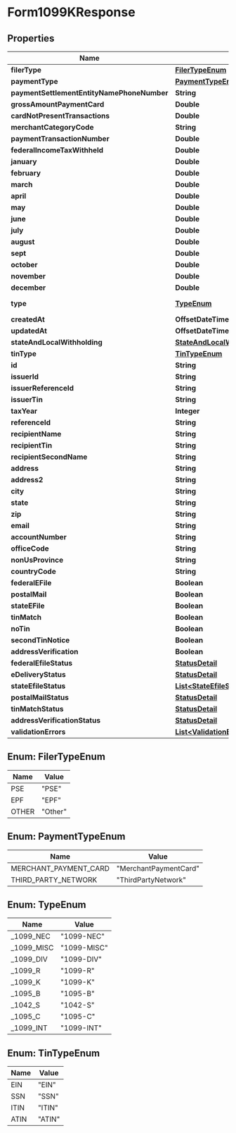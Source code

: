 

# Form1099KResponse


## Properties

| Name | Type | Description | Notes |
|------------ | ------------- | ------------- | -------------|
|**filerType** | [**FilerTypeEnum**](#FilerTypeEnum) |  |  [optional] |
|**paymentType** | [**PaymentTypeEnum**](#PaymentTypeEnum) |  |  [optional] |
|**paymentSettlementEntityNamePhoneNumber** | **String** |  |  [optional] |
|**grossAmountPaymentCard** | **Double** |  |  [optional] |
|**cardNotPresentTransactions** | **Double** |  |  [optional] |
|**merchantCategoryCode** | **String** |  |  [optional] |
|**paymentTransactionNumber** | **Double** |  |  [optional] |
|**federalIncomeTaxWithheld** | **Double** |  |  [optional] |
|**january** | **Double** |  |  [optional] |
|**february** | **Double** |  |  [optional] |
|**march** | **Double** |  |  [optional] |
|**april** | **Double** |  |  [optional] |
|**may** | **Double** |  |  [optional] |
|**june** | **Double** |  |  [optional] |
|**july** | **Double** |  |  [optional] |
|**august** | **Double** |  |  [optional] |
|**sept** | **Double** |  |  [optional] |
|**october** | **Double** |  |  [optional] |
|**november** | **Double** |  |  [optional] |
|**december** | **Double** |  |  [optional] |
|**type** | [**TypeEnum**](#TypeEnum) |  |  [optional] [readonly] |
|**createdAt** | **OffsetDateTime** |  |  [optional] |
|**updatedAt** | **OffsetDateTime** |  |  [optional] |
|**stateAndLocalWithholding** | [**StateAndLocalWithholdingResponse**](StateAndLocalWithholdingResponse.md) |  |  [optional] |
|**tinType** | [**TinTypeEnum**](#TinTypeEnum) |  |  [optional] |
|**id** | **String** |  |  [optional] |
|**issuerId** | **String** |  |  [optional] |
|**issuerReferenceId** | **String** |  |  [optional] |
|**issuerTin** | **String** |  |  [optional] |
|**taxYear** | **Integer** |  |  [optional] |
|**referenceId** | **String** |  |  [optional] |
|**recipientName** | **String** |  |  [optional] |
|**recipientTin** | **String** |  |  [optional] |
|**recipientSecondName** | **String** |  |  [optional] |
|**address** | **String** |  |  [optional] |
|**address2** | **String** |  |  [optional] |
|**city** | **String** |  |  [optional] |
|**state** | **String** |  |  [optional] |
|**zip** | **String** |  |  [optional] |
|**email** | **String** |  |  [optional] |
|**accountNumber** | **String** |  |  [optional] |
|**officeCode** | **String** |  |  [optional] |
|**nonUsProvince** | **String** |  |  [optional] |
|**countryCode** | **String** |  |  [optional] |
|**federalEFile** | **Boolean** |  |  [optional] |
|**postalMail** | **Boolean** |  |  [optional] |
|**stateEFile** | **Boolean** |  |  [optional] |
|**tinMatch** | **Boolean** |  |  [optional] |
|**noTin** | **Boolean** |  |  [optional] |
|**secondTinNotice** | **Boolean** |  |  [optional] |
|**addressVerification** | **Boolean** |  |  [optional] |
|**federalEfileStatus** | [**StatusDetail**](StatusDetail.md) |  |  [optional] |
|**eDeliveryStatus** | [**StatusDetail**](StatusDetail.md) |  |  [optional] |
|**stateEfileStatus** | [**List&lt;StateEfileStatusDetailResponse&gt;**](StateEfileStatusDetailResponse.md) |  |  [optional] |
|**postalMailStatus** | [**StatusDetail**](StatusDetail.md) |  |  [optional] |
|**tinMatchStatus** | [**StatusDetail**](StatusDetail.md) |  |  [optional] |
|**addressVerificationStatus** | [**StatusDetail**](StatusDetail.md) |  |  [optional] |
|**validationErrors** | [**List&lt;ValidationErrorResponse&gt;**](ValidationErrorResponse.md) |  |  [optional] |



## Enum: FilerTypeEnum

| Name | Value |
|---- | -----|
| PSE | &quot;PSE&quot; |
| EPF | &quot;EPF&quot; |
| OTHER | &quot;Other&quot; |



## Enum: PaymentTypeEnum

| Name | Value |
|---- | -----|
| MERCHANT_PAYMENT_CARD | &quot;MerchantPaymentCard&quot; |
| THIRD_PARTY_NETWORK | &quot;ThirdPartyNetwork&quot; |



## Enum: TypeEnum

| Name | Value |
|---- | -----|
| _1099_NEC | &quot;1099-NEC&quot; |
| _1099_MISC | &quot;1099-MISC&quot; |
| _1099_DIV | &quot;1099-DIV&quot; |
| _1099_R | &quot;1099-R&quot; |
| _1099_K | &quot;1099-K&quot; |
| _1095_B | &quot;1095-B&quot; |
| _1042_S | &quot;1042-S&quot; |
| _1095_C | &quot;1095-C&quot; |
| _1099_INT | &quot;1099-INT&quot; |



## Enum: TinTypeEnum

| Name | Value |
|---- | -----|
| EIN | &quot;EIN&quot; |
| SSN | &quot;SSN&quot; |
| ITIN | &quot;ITIN&quot; |
| ATIN | &quot;ATIN&quot; |



